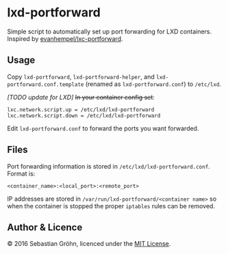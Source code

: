 # lxd-portforward

Simple script to automatically set up port forwarding for LXD containers. Inspired by
[evanhempel/lxc-portforward](//github.com/evanhempel/lxc-portforward).


## Usage

Copy `lxd-portforward`, `lxd-portforward-helper`, and `lxd-portforward.conf.template`
(renamed as `lxd-portforward.conf`) to `/etc/lxd`.

_[TODO update for LXD]_ ~~In your container config set~~:

```
lxc.network.script.up = /etc/lxd/lxd-portforward
lxc.network.script.down = /etc/lxd/lxd-portforward
```

Edit `lxd-portforward.conf` to forward the ports you want forwarded.


## Files

Port forwarding information is stored in `/etc/lxd/lxd-portforward.conf`. Format is:

```
<container_name>:<local_port>:<remote_port>
```

IP addresses are stored in `/var/run/lxd-portforward/<container name>` so when
the container is stopped the proper `iptables` rules can be removed.


## Author & Licence

© 2016 Sebastian Gröhn, licenced under the [MIT License](LICENCE.txt).
